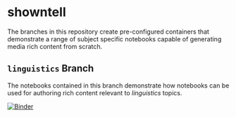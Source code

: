 # showntell

The branches in this repository create pre-configured containers that demonstrate a range of subject specific  notebooks capable of generating media rich content from scratch.

## `linguistics` Branch

The notebooks contained in this branch demonstrate how notebooks can be used for authoring rich content relevant to *linguistics* topics.

[![Binder](http://mybinder.org/badge.svg)](https://mybinder.org/v2/gh/psychemedia/showntell/linguistics)

